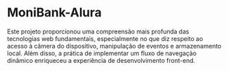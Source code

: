 # MoniBank-Alura
Este projeto proporcionou uma compreensão mais profunda das tecnologias web fundamentais, especialmente no que diz respeito ao acesso à câmera do dispositivo, manipulação de eventos e armazenamento local. Além disso, a prática de implementar um fluxo de navegação dinâmico enriqueceu a experiência de desenvolvimento front-end.
